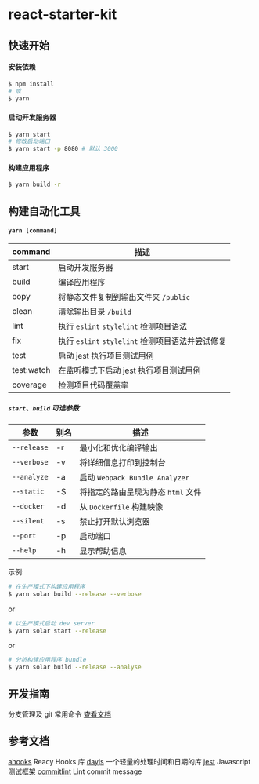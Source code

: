 # react-starter-kit

## 快速开始

#### 安装依赖

```bash
$ npm install
# 或
$ yarn
```

#### 启动开发服务器

```bash
$ yarn start
# 修改启动端口
$ yarn start -p 8080 # 默认 3000
```

#### 构建应用程序

```bash
$ yarn build -r
```

## 构建自动化工具

#### `yarn [command]`

| command    | 描述                                             |
| ---------- | ------------------------------------------------ |
| start      | 启动开发服务器                                   |
| build      | 编译应用程序                                     |
| copy       | 将静态文件复制到输出文件夹 `/public`             |
| clean      | 清除输出目录 `/build`                            |
| lint       | 执行 `eslint` `stylelint` 检测项目语法           |
| fix        | 执行 `eslint` `stylelint` 检测项目语法并尝试修复 |
| test       | 启动 jest 执行项目测试用例                       |
| test:watch | 在监听模式下启动 jest 执行项目测试用例           |
| coverage   | 检测项目代码覆盖率                               |

##### `start`、`build` 可选参数

| 参数        | 别名 | 描述                               |
| ----------- | ---- | ---------------------------------- |
| `--release` | -r   | 最小化和优化编译输出               |
| `--verbose` | -v   | 将详细信息打印到控制台             |
| `--analyze` | -a   | 启动 `Webpack Bundle Analyzer`     |
| `--static`  | -S   | 将指定的路由呈现为静态 `html` 文件 |
| `--docker`  | -d   | 从 `Dockerfile` 构建映像           |
| `--silent`  | -s   | 禁止打开默认浏览器                 |
| `--port`    | -p   | 启动端口                           |
| `--help`    | -h   | 显示帮助信息                       |

示例:

```sh
# 在生产模式下构建应用程序
$ yarn solar build --release --verbose
```

or

```sh
# 以生产模式启动 dev server
$ yarn solar start --release
```

or

```sh
# 分析构建应用程序 bundle
$ yarn solar build --release --analyse
```

## 开发指南

分支管理及 git 常用命令 [查看文档](https://juejin.im/post/5ad99c05f265da0b9265231b)

## 参考文档

[ahooks](https://ahooks.js.org/zh-CN) Reacy Hooks 库
[dayjs](https://day.js.org/zh-CN/) 一个轻量的处理时间和日期的库
[jest](https://jestjs.io/zh-Hans/) Javascript 测试框架
[commitlint](https://commitlint.js.org/) Lint commit message
